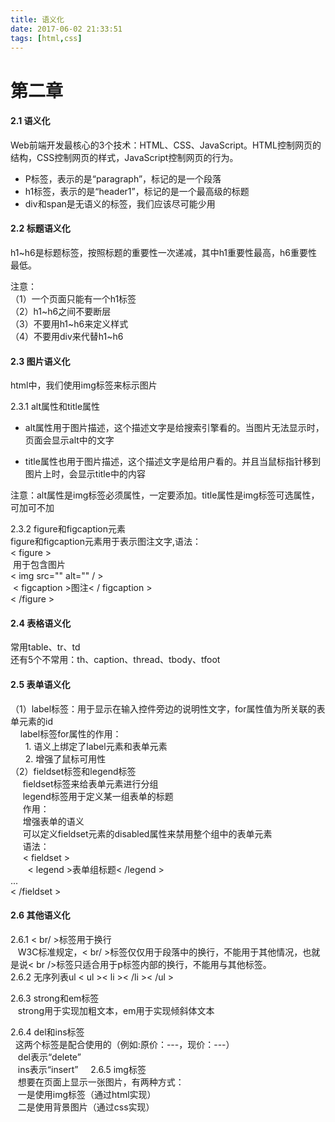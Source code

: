 ```yaml
---
title: 语义化
date: 2017-06-02 21:33:51
tags: [html,css]
---
```


# 第二章

#### 2.1 语义化   
Web前端开发最核心的3个技术：HTML、CSS、JavaScript。HTML控制网页的结构，CSS控制网页的样式，JavaScript控制网页的行为。  

* P标签，表示的是“paragraph”，标记的是一个段落  
* h1标签，表示的是“header1”，标记的是一个最高级的标题  
* div和span是无语义的标签，我们应该尽可能少用  

#### 2.2 标题语义化  
h1~h6是标题标签，按照标题的重要性一次递减，其中h1重要性最高，h6重要性最低。  

注意：   
（1）一个页面只能有一个h1标签  
（2）h1~h6之间不要断层  
（3）不要用h1~h6来定义样式  
（4）不要用div来代替h1~h6  

#### 2.3 图片语义化  
html中，我们使用img标签来标示图片  

2.3.1 alt属性和title属性  

 * alt属性用于图片描述，这个描述文字是给搜索引擎看的。当图片无法显示时，页面会显示alt中的文字  
 
 * title属性也用于图片描述，这个描述文字是给用户看的。并且当鼠标指针移到图片上时，会显示title中的内容
   
 注意：alt属性是img标签必须属性，一定要添加。title属性是img标签可选属性，可加可不加  
 
2.3.2 figure和figcaption元素  
 figure和figcaption元素用于表示图注文字,语法：  
 < figure \>  
  用于包含图片  
  < img src="" alt="" / \>  
  < figcaption \>图注< / figcaption \>  
 < /figure \>
 
#### 2.4 表格语义化
 常用table、tr、td  
 还有5个不常用：th、caption、thread、tbody、tfoot  
 
#### 2.5 表单语义化
 （1）label标签：用于显示在输入控件旁边的说明性文字，for属性值为所关联的表单元素的id  
      label标签for属性的作用：   
       1. 语义上绑定了label元素和表单元素  
       2. 增强了鼠标可用性 
        
（2）fieldset标签和legend标签  
      fieldset标签来给表单元素进行分组  
      legend标签用于定义某一组表单的标题  
      作用：  
      增强表单的语义  
      可以定义fieldset元素的disabled属性来禁用整个组中的表单元素  
      语法：    
      < fieldset \>  
        < legend \>表单组标题< /legend \>  
          ...  
       < /fieldset \>
       
#### 2.6 其他语义化
 2.6.1 < br/ \>标签用于换行  
    W3C标准规定，< br/ \>标签仅仅用于段落中的换行，不能用于其他情况，也就是说< br /\>标签只适合用于p标签内部的换行，不能用与其他标签。
      
 2.6.2 无序列表ul
    < ul \>< li \>< /li \>< /ul \>  
    
 2.6.3 strong和em标签  
    strong用于实现加粗文本，em用于实现倾斜体文本   
 
 2.6.4 del和ins标签    
    这两个标签是配合使用的（例如:原价：---，现价：---）    
    del表示“delete”  
    ins表示“insert” 
     
 2.6.5 img标签  
    想要在页面上显示一张图片，有两种方式：  
    一是使用img标签（通过html实现）  
    二是使用背景图片（通过css实现）  
    

